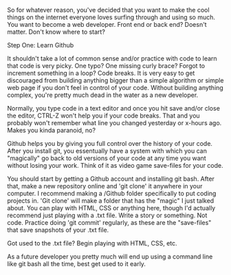 So for whatever reason, you've decided that you want to make the cool things on the internet everyone loves surfing through and using so much. You want to become a web developer. Front end or back end? Doesn't matter. Don't know where to start?

Step One: Learn Github

It shouldn't take a lot of common sense and/or practice with code to learn that code is very picky. One typo? One missing curly brace? Forgot to increment something in a loop? Code breaks. It is very easy to get discouraged from building anything bigger than a simple algorithm or simple web page if you don't feel in control of your code. Without building anything complex, you're pretty much dead in the water as a new developer.

Normally, you type code in a text editor and once you hit save and/or close the editor, CTRL-Z won't help you if your code breaks. That and you probably won't remember what line you changed yesterday or x-hours ago. Makes you kinda paranoid, no?

Github helps you by giving you full control over the history of your code. After you install git, you essentually have a system with which you can "magically" go back to old versions of your code at any time you want without losing your work. Think of it as video game save-files for your code.

You should start by getting a Github account and installing git bash. After that, make a new repository online and 'git clone' it anywhere in your computer. I recommend making a /Github folder specifically to put coding projects in. 'Git clone' will make a folder that has the "magic" I just talked about. You can play with HTML, CSS or anything here, though I'd actually recommend just playing with a .txt file. Write a story or something. Not code. Practice doing 'git commit' regularly, as these are the "save-files" that save snapshots of your .txt file.

Got used to the .txt file? Begin playing with HTML, CSS, etc.

As a future developer you pretty much will end up using a command line like git bash all the time, best get used to it early.